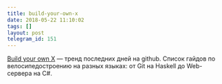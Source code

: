 ```yaml
---
title: build-your-own-x
date: 2018-05-22 11:10:02
tags: []
layout: post
telegram_id: 151
---
```


[Build your own X](https://github.com/danistefanovic/build-your-own-x) — тренд последних дней на github. Список гайдов по велосипедостроению на разных языках: от Git на Haskell до Web-сервера на C#.
